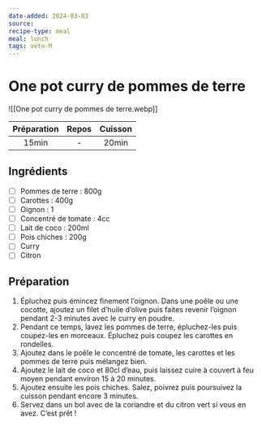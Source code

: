 ```yaml
---
date-added: 2024-03-03
source: 
recipe-type: meal
meal: lunch
tags: veto-M
---
```


# One pot curry de pommes de terre

![[One pot curry de pommes de terre.webp]]

| Préparation | Repos | Cuisson |
|:-----------:|:-----:|:-------:|
|    15min    |   -   |  20min  |

## Ingrédients

- [ ] Pommes de terre : 800g
- [ ] Carottes : 400g
- [ ] Oignon : 1
- [ ] Concentré de tomate : 4cc
- [ ] Lait de coco : 200ml
- [ ] Pois chiches : 200g
- [ ] Curry
- [ ] Citron

## Préparation

1. Épluchez puis émincez finement l’oignon. Dans une poêle ou une cocotte, ajoutez un filet d’huile d’olive puis faites revenir l’oignon pendant 2-3 minutes avec le curry en poudre.
2. Pendant ce temps, lavez les pommes de terre, épluchez-les puis coupez-les en morceaux. Épluchez puis coupez les carottes en rondelles.
3. Ajoutez dans le poêle le concentré de tomate, les carottes et les pommes de terre puis mélangez bien.
4. Ajoutez le lait de coco et 80cl d’eau, puis laissez cuire à couvert à feu moyen pendant environ 15 à 20 minutes.
5. Ajoutez ensuite les pois chiches. Salez, poivrez puis poursuivez la cuisson pendant encore 3 minutes.
6. Servez dans un bol avec de la coriandre et du citron vert si vous en avez. C’est prêt !
